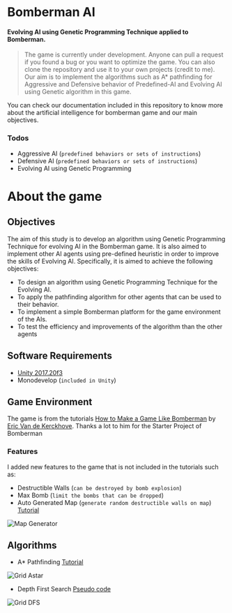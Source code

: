 # Bomberman AI
#### Evolving AI using Genetic Programming Technique applied to Bomberman. 

> The game is currently under development. Anyone can pull a request if you found a bug or you want to optimize the game.
> You can also clone the repository and use it to your own projects (credit to me).
> Our aim is to implement the algorithms such as A* pathfinding for Aggressive and Defensive behavior of Predefined-AI and Evolving AI using Genetic algorithm in this game.

 You can check our documentation included in this repository to know more about the artificial intelligence for bomberman game and our main objectives.
 
 ### Todos
 - Aggressive AI (`predefined behaviors or sets of instructions`)
 - Defensive AI (`predefined behaviors or sets of instructions`)
 - Evolving AI using Genetic Programming
 
 
# About the game
## Objectives
The aim of this study is to develop an algorithm using Genetic Programming Technique for evolving AI in the Bomberman game. 
It is also aimed to implement other AI agents using pre-defined heuristic in order to improve the skills of Evolving AI. 
Specifically, it is aimed to achieve the following objectives: 

- To design an algorithm using Genetic Programming Technique for the Evolving AI. 
- To apply the pathfinding algorithm for other agents that can be used to their behavior. 
- To implement a simple Bomberman platform for the game environment of the AIs. 
- To test the efficiency and improvements of the algorithm than the other agents

## Software Requirements
- [Unity 2017.20f3](https://unity3d.com/unity/whats-new/unity-2017.2.0) 
- Monodevelop (`included in Unity`)

## Game Environment
The game is from the tutorials [How to Make a Game Like Bomberman](https://www.raywenderlich.com/125559/make-game-like-bomberman) by [Eric Van de Kerckhove](https://www.raywenderlich.com/u/blackdragonbe). Thanks a lot to him for the Starter Project of Bomberman

### Features
I added new features to the game that is not included in the tutorials such as:
- Destructible Walls (`can be destroyed by bomb explosion`)
- Max Bomb (`limit the bombs that can be dropped`)
- Auto Generated Map (`generate random destructible walls on map`)
[Tutorial](https://www.youtube.com/watch?v=SviIeTt2_Lc&list=PLFt_AvWsXl0ctd4dgE1F8g3uec4zKNRV0)

![Map Generator](https://github.com/ivanarnieranario/bomberman-ai/blob/ai/aggressive/Notes/images/Map%20Generator.PNG)

## Algorithms
- A* Pathfinding [Tutorial](https://www.youtube.com/watch?v=-L-WgKMFuhE&list=PLFt_AvWsXl0cq5Umv3pMC9SPnKjfp9eGW)

![Grid Astar](https://github.com/ivanarnieranario/bomberman-ai/blob/master/Notes/images/Grid%20astar.PNG)
- Depth First Search [Pseudo code](https://github.com/ivanarnieranario/bomberman-ai/blob/master/Notes/DepthFirstSearch%20Algorithm%20(Pseudo%20Code).PNG)

![Grid DFS](https://github.com/ivanarnieranario/bomberman-ai/blob/master/Notes/images/Grid%20dfs.PNG)
